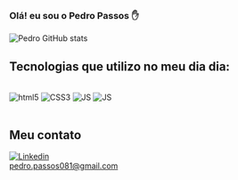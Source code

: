 ### Olá! eu sou o Pedro Passos ✋



![Pedro GitHub stats](https://github-readme-stats.vercel.app/api?username=PedroPassos081&show_icons=true&theme=radical)

## Tecnologias que utilizo no meu dia dia:

<div style= "display: inline_block"><br/> 
<img alt= "html5" src="https://img.shields.io/badge/HTML5-E34F26?style=for-the-badge&logo=html5&logoColor=white" />
<img alt= "CSS3" src="https://img.shields.io/badge/CSS3-1572B6?style=for-the-badge&logo=css3&logoColor=white" />
<img alt= "JS" src="https://img.shields.io/badge/JavaScript-F7DF1E?style=for-the-badge&logo=javascript&logoColor=black" />
<img alt= "JS" src="https://img.shields.io/badge/Sass-CC6699?style=for-the-badge&logo=sass&logoColor=white" />

</div><br/>



## Meu contato 
[![Linkedin](https://img.shields.io/badge/LinkedIn-0077B5?style=for-the-badge&logo=linkedin&logoColor=white)](https://www.linkedin.com/in/pedro-passos081/) <br/>
pedro.passos081@gmail.com


